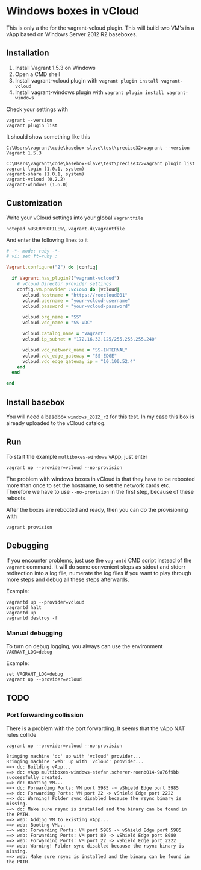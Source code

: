 # Windows boxes in vCloud
This is only a the for the vagrant-vcloud plugin. This will build two VM's in a vApp based on Windows Server 2012 R2 baseboxes.

## Installation
1. Install Vagrant 1.5.3 on Windows
2. Open a CMD shell
3. Install vagrant-vcloud plugin with `vagrant plugin install vagrant-vcloud`
3. Install vagrant-windows plugin with `vagrant plugin install vagrant-windows`

Check your settings with

```
vagrant --version
vagrant plugin list
```

It should show something like this

```
C:\Users\vagrant\code\basebox-slave\test\precise32>vagrant --version
Vagrant 1.5.3

C:\Users\vagrant\code\basebox-slave\test\precise32>vagrant plugin list
vagrant-login (1.0.1, system)
vagrant-share (1.0.1, system)
vagrant-vcloud (0.2.2)
vagrant-windows (1.6.0)
```


## Customization
Write your vCloud settings into your global `Vagrantfile`

```
notepad %USERPROFILE%\.vagrant.d\Vagrantfile
```

And enter the following lines to it

```ruby
# -*- mode: ruby -*-
# vi: set ft=ruby :

Vagrant.configure("2") do |config|

  if Vagrant.has_plugin?("vagrant-vcloud")
    # vCloud Director provider settings
    config.vm.provider :vcloud do |vcloud|
      vcloud.hostname = "https://roecloud001"
      vcloud.username = "your-vcloud-username"
      vcloud.password = "your-vcloud-password"

      vcloud.org_name = "SS"
      vcloud.vdc_name = "SS-VDC"

      vcloud.catalog_name = "Vagrant"
      vcloud.ip_subnet = "172.16.32.125/255.255.255.240"

      vcloud.vdc_network_name = "SS-INTERNAL"
      vcloud.vdc_edge_gateway = "SS-EDGE"
      vcloud.vdc_edge_gateway_ip = "10.100.52.4"
    end
  end

end
```


## Install basebox
You will need a basebox `windows_2012_r2` for this test. In my case this box is already uploaded to the vCloud catalog.

## Run
To start the example `multiboxes-windows` vApp, just enter

```
vagrant up --provider=vcloud --no-provision
```

The problem with windows boxes in vCloud is that they have to be rebooted more than once to set the hostname, to set the network cards etc. Therefore we have to use `--no-provision` in the first step, because of these reboots.

After the boxes are rebooted and ready, then you can do the provisioning with

```
vagrant provision
```


## Debugging
If you encounter problems, just use the `vagrantd` CMD script instead of the `vagrant` command. It will
do some convenient steps as stdout and stderr redirection into a log file, numerate the log files if
you want to play through more steps and debug all these steps afterwards.

Example:

```
vagrantd up --provider=vcloud
vagrantd halt
vagrantd up
vagrantd destroy -f
```

### Manual debugging
To turn on debug logging, you always can use the environment `VAGRANT_LOG=debug`

Example:

```
set VAGRANT_LOG=debug
vagrant up --provider=vcloud
```

## TODO
### Port forwarding collission
There is a problem with the port forwarding. It seems that the vApp NAT rules collide

```
vagrant up --provider=vcloud --no-provision

Bringing machine 'dc' up with 'vcloud' provider...
Bringing machine 'web' up with 'vcloud' provider...
==> dc: Building vApp...
==> dc: vApp multiboxes-windows-stefan.scherer-roenb014-9a76f9bb successfully created.
==> dc: Booting VM...
==> dc: Forwarding Ports: VM port 5985 -> vShield Edge port 5985
==> dc: Forwarding Ports: VM port 22 -> vShield Edge port 2222
==> dc: Warning! Folder sync disabled because the rsync binary is missing.
==> dc: Make sure rsync is installed and the binary can be found in the PATH.
==> web: Adding VM to existing vApp...
==> web: Booting VM...
==> web: Forwarding Ports: VM port 5985 -> vShield Edge port 5985
==> web: Forwarding Ports: VM port 80 -> vShield Edge port 8080
==> web: Forwarding Ports: VM port 22 -> vShield Edge port 2222
==> web: Warning! Folder sync disabled because the rsync binary is missing.
==> web: Make sure rsync is installed and the binary can be found in the PATH.
```
